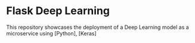 # Flask Deep Learning

This repository showcases the deployment of a Deep Learning model as a microservice using [Python], [Keras]